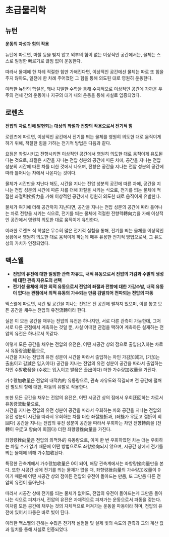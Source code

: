 # 초급물리학
## 뉴턴

**운동의 자성과 힘의 작용**

뉴턴에 따르면, 마찰 등을 빚지 않고 외부의 힘이 없는
이상적인 공간에서는, 물체는 스스로 일정한 빠르기로
끊임 없이 운동한다.

따라서 물체에 한 차례 적절한 힘만 가해진다면,
이상적인 공간에선 물체는 따로 또 힘을 주지 않아도,
일전에 한 차례 주어졌던 그 힘을 통해 의도된 대로
영원히 운동한다.

이러한 뉴턴의 학설은, 꽤나 치밀한 수학을 통해 수치적으로
이상적인 공간에 가까운 우주의 천체 간의 운동이나
지구의 대기 내의 운동을 통해 사실로 입증되었다.

## 로렌츠

**전압의 차로 인해 발현되는 대상의 좌절과 전향의 
작용으로서 전기적 힘**

로렌츠에 따르면, 이상적인 공간에서 전기를 띄는 물체를
영원히 의도한 대로 움직이게 하기 위해,
적절한 힘을 가하는 전기적 방법은 다음과 같다.

요점은 좌절시키고 전향시키면 
이상적인 공간에서 영원히 의도한 대로 움직이게 
유도된다는 것으로, 
좌절은 시간을 지나는 전압 성분의 공간에 따른 차에, 
공간을 지나는 전압 성분의 시간에 따른 차를 
더한 것에서 나오며, 
전향은 공간을 지나는 전압 성분의 공간에 따라 
틀어나는 차에서 나온다는 것이다.

물체가 시간만을 지난다 해도,
시간을 지나는 전압 성분의 공간에 따른 차에,
공간을 지나는 전압 성분의 시간에 따른 차를 더해 
좌절을 시키는 식으로, 
전기를 띄는 물체에 적절한 좌절력挫折力을 가해
이상적인 공간에서 영원히 의도한 대로 움직이게 유발한다.

물체가 여기에 더해 공간까지 지난다면,
공간을 지나는 전압 성분의 공간에 따라 틀어나는 차로 
전향을 시키는 식으로, 
전기를 띄는 물체에 적절한 전향력轉向力을 가해 
이상적인 공간에서 영원히 의도한 대로 움직이게 유인한다.

이러한 로렌츠 식 학설은 무수히 많은 전기적 실험을 통해,
전기를 띄는 물체를 이상적인 상황에서 영원히 의도한 대로
움직이게 하는데 매우 유용한 전기적 방법으로서,
그 유도성의 가치가 인정되었다.

## 맥스웰

* **전압의 유전에 대한 일정한 관측 자유도,
내적 유동으로서 전압의 가감과 수발의 생성에 대한 
관측 자유도의 선택**  
* **전기성 물체에 의한 외적 유동으로서 전압의
좌절과 전향에 대한 가감수발, 
내적 유동이 없다는 관점에서 외적 유동의 가수되는 만큼 
감발되어 전파되는 전압의 파동**

맥스웰에 따르면, 
시간 및 공간을 지나는 전압은 전 공간에 펼쳐져 있으며, 
이를 놓고
모든 공간을 채우는 전압의 유전流轉이라 한다.

실은 이 모든 공간을 채우는 전압의 유전은 하나지만, 
서로 다른 관측이 가능한데, 
그저 서로 다른 관점에서 계측하는 것일 뿐, 
사실 어떠한 관점을 택하여 계측하든
실재하는 전압의 유전은 하나로서 똑같다.

이렇게 모든 공간을 채우는 전압의 유전은, 
어떤 시공간 상의 점으로 출입出入하는 차로서
유동량流動量으로,  
시간을 지나는 전압의 유전 성분이
시간을 따라서 출입하는 차인 가감加減과, 
(가加는 출出이고 감減은 입入이다)
공간을 지나는 전압의 유전 성분이
공간을 따라서 출입하는 차인 수발收發을 
(수收는 입入이고 발發은 출出이다)
더한 가수량加收量을 가진다.

가수량加收量은 전압의 내적內的 유동량으로, 
관측 자유도와 직결되며 전 공간에 펼쳐진 별도의 항에 
대한, 파동의 유발로 작용한다.

또한 모든 공간을 채우는 전압의 유전은, 
어떤 시공간 상의 점에서 우회迂回하는 차로서
유동량流動量으로,  
시간을 지나는 전압의 유전 성분이 
공간을 따라서 우회하는 차와 
공간을 지나는 전압의 유전 성분이 
시간을 따라서 우회하는 차를 더한 좌절挫折과, 
(좌挫가 우迂고 절折이 회回다)
공간을 지나는 전압의 유전 성분이 
공간을 따라서 우회하는 차인 전향轉向을 
(전轉이 우迂고 향向이 회回다)
더한 좌향량挫向量을 가진다.

좌향량挫向量은 전압의 외적外的 유동량으로,
이미 한 번 우회하였던 차는 더는 우회하는 차일 수가 
없기 때문에 어떤 방법으로도 좌향挫向되지 않으며,
시공간 상에서 전기를 띄는 물체에 의해 가수加收된다.

특정한 관측계에서 가수량加收量은 0이 되어,
해당 관측계에서는 좌향량挫向量만을 본다.
또한 시공간 상에 전기를 띄는 물체가 없을 때,
좌향량挫向量의 가수량加收量이 0이기 때문에
어떤 시공간 상의 점이든 전압의 유전이 돌아드는 만큼,
또 그만큼 다른 전압의 유전이 돌아난다.

따라서 시공간 상에 전기를 띄는 물체가 없어도,
전압의 유전이 돌아드는게 그만큼 돌아나는 식으로
퍼져가서,
전압의 유전은 자체적으로 퍼져가는 운동으로서 
파동을 갖는다.
이처럼 모든 공간에 채우는 것의 자체적으로 퍼져가는 
운동을 파동이라 하며, 
전압의 유전에 있어서 파동은 바로 빛이 된다.

이러한 맥스웰의 견해는 수많은 전기적 실험들 및 
실제 빛의 속도의 관측과 그의 계산 값과 일치를 통해 
사실로 인증되었다.
